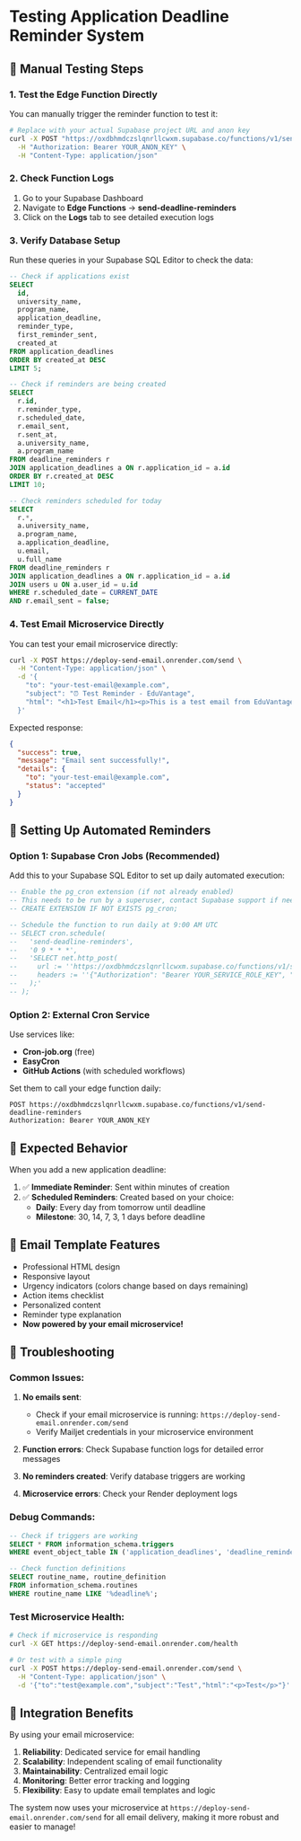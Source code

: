 # Testing Application Deadline Reminder System

## 🧪 Manual Testing Steps

### 1. **Test the Edge Function Directly**

You can manually trigger the reminder function to test it:

```bash
# Replace with your actual Supabase project URL and anon key
curl -X POST "https://oxdbhmdczslqnrllcwxm.supabase.co/functions/v1/send-deadline-reminders" \
  -H "Authorization: Bearer YOUR_ANON_KEY" \
  -H "Content-Type: application/json"
```

### 2. **Check Function Logs**

1. Go to your Supabase Dashboard
2. Navigate to **Edge Functions** → **send-deadline-reminders**
3. Click on the **Logs** tab to see detailed execution logs

### 3. **Verify Database Setup**

Run these queries in your Supabase SQL Editor to check the data:

```sql
-- Check if applications exist
SELECT 
  id, 
  university_name, 
  program_name,
  application_deadline, 
  reminder_type, 
  first_reminder_sent,
  created_at
FROM application_deadlines 
ORDER BY created_at DESC 
LIMIT 5;

-- Check if reminders are being created
SELECT 
  r.id,
  r.reminder_type,
  r.scheduled_date,
  r.email_sent,
  r.sent_at,
  a.university_name,
  a.program_name
FROM deadline_reminders r
JOIN application_deadlines a ON r.application_id = a.id
ORDER BY r.created_at DESC 
LIMIT 10;

-- Check reminders scheduled for today
SELECT 
  r.*,
  a.university_name,
  a.program_name,
  a.application_deadline,
  u.email,
  u.full_name
FROM deadline_reminders r
JOIN application_deadlines a ON r.application_id = a.id
JOIN users u ON a.user_id = u.id
WHERE r.scheduled_date = CURRENT_DATE
AND r.email_sent = false;
```

### 4. **Test Email Microservice Directly**

You can test your email microservice directly:

```bash
curl -X POST https://deploy-send-email.onrender.com/send \
  -H "Content-Type: application/json" \
  -d '{
    "to": "your-test-email@example.com",
    "subject": "⏰ Test Reminder - EduVantage",
    "html": "<h1>Test Email</h1><p>This is a test email from EduVantage deadline reminder system.</p><p>If you receive this, the email microservice is working correctly!</p>"
  }'
```

Expected response:
```json
{
  "success": true,
  "message": "Email sent successfully!",
  "details": {
    "to": "your-test-email@example.com",
    "status": "accepted"
  }
}
```

## 🔧 **Setting Up Automated Reminders**

### Option 1: Supabase Cron Jobs (Recommended)

Add this to your Supabase SQL Editor to set up daily automated execution:

```sql
-- Enable the pg_cron extension (if not already enabled)
-- This needs to be run by a superuser, contact Supabase support if needed
-- CREATE EXTENSION IF NOT EXISTS pg_cron;

-- Schedule the function to run daily at 9:00 AM UTC
-- SELECT cron.schedule(
--   'send-deadline-reminders',
--   '0 9 * * *',
--   'SELECT net.http_post(
--     url := ''https://oxdbhmdczslqnrllcwxm.supabase.co/functions/v1/send-deadline-reminders'',
--     headers := ''{"Authorization": "Bearer YOUR_SERVICE_ROLE_KEY", "Content-Type": "application/json"}''::jsonb
--   );'
-- );
```

### Option 2: External Cron Service

Use services like:
- **Cron-job.org** (free)
- **EasyCron** 
- **GitHub Actions** (with scheduled workflows)

Set them to call your edge function daily:
```
POST https://oxdbhmdczslqnrllcwxm.supabase.co/functions/v1/send-deadline-reminders
Authorization: Bearer YOUR_ANON_KEY
```

## 🎯 **Expected Behavior**

When you add a new application deadline:

1. ✅ **Immediate Reminder**: Sent within minutes of creation
2. ✅ **Scheduled Reminders**: Created based on your choice:
   - **Daily**: Every day from tomorrow until deadline
   - **Milestone**: 30, 14, 7, 3, 1 days before deadline

## 📧 **Email Template Features**

- Professional HTML design
- Responsive layout
- Urgency indicators (colors change based on days remaining)
- Action items checklist
- Personalized content
- Reminder type explanation
- **Now powered by your email microservice!**

## 🚨 **Troubleshooting**

### Common Issues:

1. **No emails sent**: 
   - Check if your email microservice is running: `https://deploy-send-email.onrender.com/send`
   - Verify Mailjet credentials in your microservice environment
   
2. **Function errors**: Check Supabase function logs for detailed error messages

3. **No reminders created**: Verify database triggers are working

4. **Microservice errors**: Check your Render deployment logs

### Debug Commands:

```sql
-- Check if triggers are working
SELECT * FROM information_schema.triggers 
WHERE event_object_table IN ('application_deadlines', 'deadline_reminders');

-- Check function definitions
SELECT routine_name, routine_definition 
FROM information_schema.routines 
WHERE routine_name LIKE '%deadline%';
```

### Test Microservice Health:

```bash
# Check if microservice is responding
curl -X GET https://deploy-send-email.onrender.com/health

# Or test with a simple ping
curl -X POST https://deploy-send-email.onrender.com/send \
  -H "Content-Type: application/json" \
  -d '{"to":"test@example.com","subject":"Test","html":"<p>Test</p>"}'
```

## 🔄 **Integration Benefits**

By using your email microservice:

1. **Reliability**: Dedicated service for email handling
2. **Scalability**: Independent scaling of email functionality  
3. **Maintainability**: Centralized email logic
4. **Monitoring**: Better error tracking and logging
5. **Flexibility**: Easy to update email templates and logic

The system now uses your microservice at `https://deploy-send-email.onrender.com/send` for all email delivery, making it more robust and easier to manage!